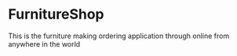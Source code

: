 # FurnitureShop
This is the furniture making ordering application through online from anywhere in the world
